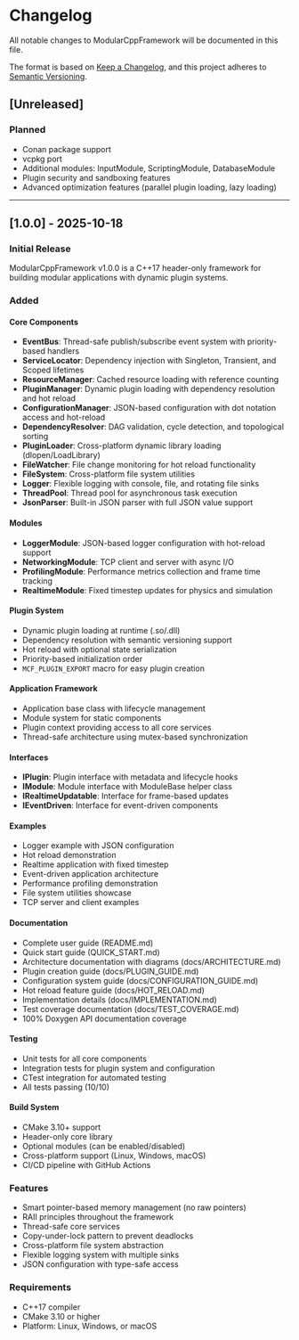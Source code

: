# Changelog

All notable changes to ModularCppFramework will be documented in this file.

The format is based on [Keep a Changelog](https://keepachangelog.com/en/1.0.0/),
and this project adheres to [Semantic Versioning](https://semver.org/spec/v2.0.0.html).

## [Unreleased]

### Planned
- Conan package support
- vcpkg port
- Additional modules: InputModule, ScriptingModule, DatabaseModule
- Plugin security and sandboxing features
- Advanced optimization features (parallel plugin loading, lazy loading)

---

## [1.0.0] - 2025-10-18

### Initial Release

ModularCppFramework v1.0.0 is a C++17 header-only framework for building modular applications with dynamic plugin systems.

### Added

#### Core Components
- **EventBus**: Thread-safe publish/subscribe event system with priority-based handlers
- **ServiceLocator**: Dependency injection with Singleton, Transient, and Scoped lifetimes
- **ResourceManager**: Cached resource loading with reference counting
- **PluginManager**: Dynamic plugin loading with dependency resolution and hot reload
- **ConfigurationManager**: JSON-based configuration with dot notation access and hot-reload
- **DependencyResolver**: DAG validation, cycle detection, and topological sorting
- **PluginLoader**: Cross-platform dynamic library loading (dlopen/LoadLibrary)
- **FileWatcher**: File change monitoring for hot reload functionality
- **FileSystem**: Cross-platform file system utilities
- **Logger**: Flexible logging with console, file, and rotating file sinks
- **ThreadPool**: Thread pool for asynchronous task execution
- **JsonParser**: Built-in JSON parser with full JSON value support

#### Modules
- **LoggerModule**: JSON-based logger configuration with hot-reload support
- **NetworkingModule**: TCP client and server with async I/O
- **ProfilingModule**: Performance metrics collection and frame time tracking
- **RealtimeModule**: Fixed timestep updates for physics and simulation

#### Plugin System
- Dynamic plugin loading at runtime (.so/.dll)
- Dependency resolution with semantic versioning support
- Hot reload with optional state serialization
- Priority-based initialization order
- `MCF_PLUGIN_EXPORT` macro for easy plugin creation

#### Application Framework
- Application base class with lifecycle management
- Module system for static components
- Plugin context providing access to all core services
- Thread-safe architecture using mutex-based synchronization

#### Interfaces
- **IPlugin**: Plugin interface with metadata and lifecycle hooks
- **IModule**: Module interface with ModuleBase helper class
- **IRealtimeUpdatable**: Interface for frame-based updates
- **IEventDriven**: Interface for event-driven components

#### Examples
- Logger example with JSON configuration
- Hot reload demonstration
- Realtime application with fixed timestep
- Event-driven application architecture
- Performance profiling demonstration
- File system utilities showcase
- TCP server and client examples

#### Documentation
- Complete user guide (README.md)
- Quick start guide (QUICK_START.md)
- Architecture documentation with diagrams (docs/ARCHITECTURE.md)
- Plugin creation guide (docs/PLUGIN_GUIDE.md)
- Configuration system guide (docs/CONFIGURATION_GUIDE.md)
- Hot reload feature guide (docs/HOT_RELOAD.md)
- Implementation details (docs/IMPLEMENTATION.md)
- Test coverage documentation (docs/TEST_COVERAGE.md)
- 100% Doxygen API documentation coverage

#### Testing
- Unit tests for all core components
- Integration tests for plugin system and configuration
- CTest integration for automated testing
- All tests passing (10/10)

#### Build System
- CMake 3.10+ support
- Header-only core library
- Optional modules (can be enabled/disabled)
- Cross-platform support (Linux, Windows, macOS)
- CI/CD pipeline with GitHub Actions

### Features
- Smart pointer-based memory management (no raw pointers)
- RAII principles throughout the framework
- Thread-safe core services
- Copy-under-lock pattern to prevent deadlocks
- Cross-platform file system abstraction
- Flexible logging system with multiple sinks
- JSON configuration with type-safe access

### Requirements
- C++17 compiler
- CMake 3.10 or higher
- Platform: Linux, Windows, or macOS
